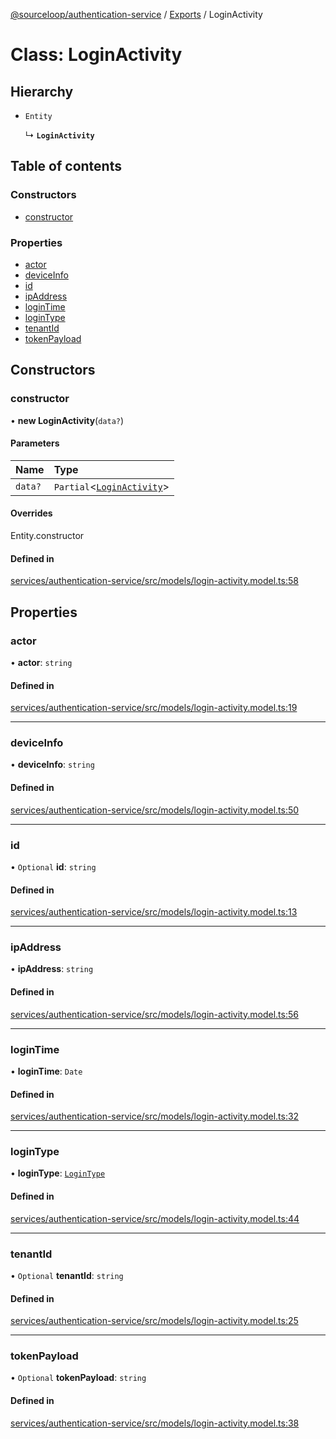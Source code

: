 [@sourceloop/authentication-service](../README.md) / [Exports](../modules.md) / LoginActivity

# Class: LoginActivity

## Hierarchy

- `Entity`

  ↳ **`LoginActivity`**

## Table of contents

### Constructors

- [constructor](LoginActivity.md#constructor)

### Properties

- [actor](LoginActivity.md#actor)
- [deviceInfo](LoginActivity.md#deviceinfo)
- [id](LoginActivity.md#id)
- [ipAddress](LoginActivity.md#ipaddress)
- [loginTime](LoginActivity.md#logintime)
- [loginType](LoginActivity.md#logintype)
- [tenantId](LoginActivity.md#tenantid)
- [tokenPayload](LoginActivity.md#tokenpayload)

## Constructors

### constructor

• **new LoginActivity**(`data?`)

#### Parameters

| Name | Type |
| :------ | :------ |
| `data?` | `Partial`<[`LoginActivity`](LoginActivity.md)\> |

#### Overrides

Entity.constructor

#### Defined in

[services/authentication-service/src/models/login-activity.model.ts:58](https://github.com/sourcefuse/loopback4-microservice-catalog/blob/00e854d46/services/authentication-service/src/models/login-activity.model.ts#L58)

## Properties

### actor

• **actor**: `string`

#### Defined in

[services/authentication-service/src/models/login-activity.model.ts:19](https://github.com/sourcefuse/loopback4-microservice-catalog/blob/00e854d46/services/authentication-service/src/models/login-activity.model.ts#L19)

___

### deviceInfo

• **deviceInfo**: `string`

#### Defined in

[services/authentication-service/src/models/login-activity.model.ts:50](https://github.com/sourcefuse/loopback4-microservice-catalog/blob/00e854d46/services/authentication-service/src/models/login-activity.model.ts#L50)

___

### id

• `Optional` **id**: `string`

#### Defined in

[services/authentication-service/src/models/login-activity.model.ts:13](https://github.com/sourcefuse/loopback4-microservice-catalog/blob/00e854d46/services/authentication-service/src/models/login-activity.model.ts#L13)

___

### ipAddress

• **ipAddress**: `string`

#### Defined in

[services/authentication-service/src/models/login-activity.model.ts:56](https://github.com/sourcefuse/loopback4-microservice-catalog/blob/00e854d46/services/authentication-service/src/models/login-activity.model.ts#L56)

___

### loginTime

• **loginTime**: `Date`

#### Defined in

[services/authentication-service/src/models/login-activity.model.ts:32](https://github.com/sourcefuse/loopback4-microservice-catalog/blob/00e854d46/services/authentication-service/src/models/login-activity.model.ts#L32)

___

### loginType

• **loginType**: [`LoginType`](../enums/LoginType.md)

#### Defined in

[services/authentication-service/src/models/login-activity.model.ts:44](https://github.com/sourcefuse/loopback4-microservice-catalog/blob/00e854d46/services/authentication-service/src/models/login-activity.model.ts#L44)

___

### tenantId

• `Optional` **tenantId**: `string`

#### Defined in

[services/authentication-service/src/models/login-activity.model.ts:25](https://github.com/sourcefuse/loopback4-microservice-catalog/blob/00e854d46/services/authentication-service/src/models/login-activity.model.ts#L25)

___

### tokenPayload

• `Optional` **tokenPayload**: `string`

#### Defined in

[services/authentication-service/src/models/login-activity.model.ts:38](https://github.com/sourcefuse/loopback4-microservice-catalog/blob/00e854d46/services/authentication-service/src/models/login-activity.model.ts#L38)
